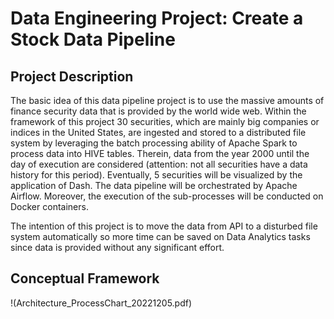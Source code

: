 # Data Engineering Project: Create a Stock Data Pipeline

## Project Description
The basic idea of this data pipeline project is to use the massive amounts of finance security data that is provided by the world wide web. Within the framework of this project 30 securities, which are mainly big companies or indices in the United States, are ingested and stored to a distributed file system by leveraging the batch processing ability of Apache Spark to process data into HIVE tables. Therein, data from the year 2000 until the day of execution are considered (attention: not all securities have a data history for this period). Eventually, 5 securities will be visualized by the application of Dash. The data pipeline will be orchestrated by Apache Airflow. Moreover, the execution of the sub-processes will be conducted on Docker containers.

The intention of this project is to move the data from API to a disturbed file system automatically so more time can be saved on Data Analytics tasks since data is provided without any significant effort.

## Conceptual Framework

!(Architecture_ProcessChart_20221205.pdf)
